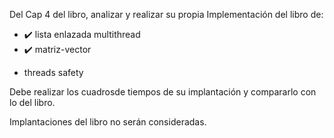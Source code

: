 Del Cap 4 del libro, analizar y realizar su propia Implementación del libro de:

- ✔️ lista enlazada multithread
- ✔️ matriz-vector
* threads safety

Debe realizar los cuadrosde tiempos de su implantación y compararlo con lo del libro.

Implantaciones del libro no serán consideradas.